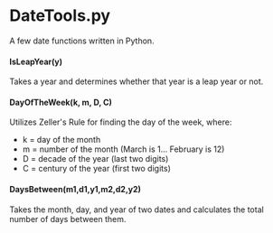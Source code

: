 # DateTools.py
A few date functions written in Python.

#### IsLeapYear(y)
Takes a year and determines whether that year is a leap year or not.

#### DayOfTheWeek(k, m, D, C)
Utilizes Zeller's Rule for finding the day of the week, where:
- k = day of the month
- m = number of the month (March is 1... February is 12)
- D = decade of the year (last two digits)
- C = century of the year (first two digits)

#### DaysBetween(m1,d1,y1,m2,d2,y2)
Takes the month, day, and year of two dates and calculates the total number of days between them.
